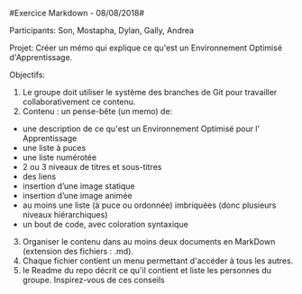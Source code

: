 #Exercice Markdown - 08/08/2018#

Participants: Son, Mostapha, Dylan, Gally, Andrea

Projet: Créer un mémo qui explique ce qu'est un Environnement Optimisé d'Apprentissage.

Objectifs: 
 1. Le groupe doit utiliser le système des branches de Git pour travailler collaborativement ce contenu.
 2. Contenu : un pense-bête (un memo) de:

   
   * une description de ce qu'est un Environnement Optimisé pour l' Apprentissage
   * une liste à puces
   * une liste numérotée
   * 2 ou 3 niveaux de titres et sous-titres
   * des liens
   * insertion d’une image statique
   * insertion d’une image animée
   * au moins une liste (à puce ou ordonnée) imbriquées (donc plusieurs niveaux hiérarchiques)
   * un bout de code, avec coloration syntaxique

 3. Organiser le contenu dans au moins deux documents en MarkDown (extension des fichiers : .md).
 4. Chaque fichier contient un menu permettant d'accéder à tous les autres.
 5. le Readme du repo décrit ce qu'il contient et liste les personnes du groupe. Inspirez-vous de ces conseils
